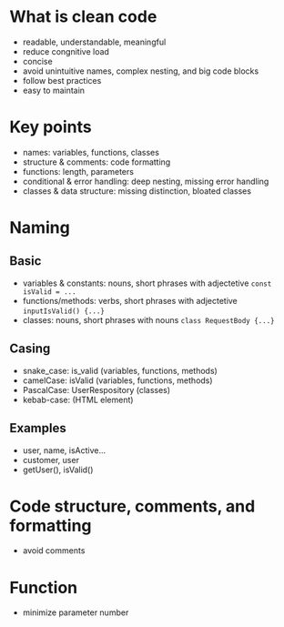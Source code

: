 # What is clean code

- readable, understandable, meaningful
- reduce congnitive load
- concise
- avoid unintuitive names, complex nesting, and big code blocks
- follow best practices
- easy to maintain

# Key points

- names: variables, functions, classes
- structure & comments: code formatting
- functions: length, parameters
- conditional & error handling: deep nesting, missing error handling
- classes & data structure: missing distinction, bloated classes

# Naming

## Basic

- variables & constants: nouns, short phrases with adjectetive `const isValid = ...`
- functions/methods: verbs, short phrases with adjectetive `inputIsValid() {...}`
- classes: nouns, short phrases with nouns `class RequestBody {...}`

## Casing

- snake_case: is_valid (variables, functions, methods)
- camelCase: isValid (variables, functions, methods)
- PascalCase: UserRespository (classes)
- kebab-case: <side-drawer> (HTML element)

## Examples

- user, name, isActive...
- customer, user
- getUser(), isValid()

# Code structure, comments, and formatting

- avoid comments

# Function

- minimize parameter number
